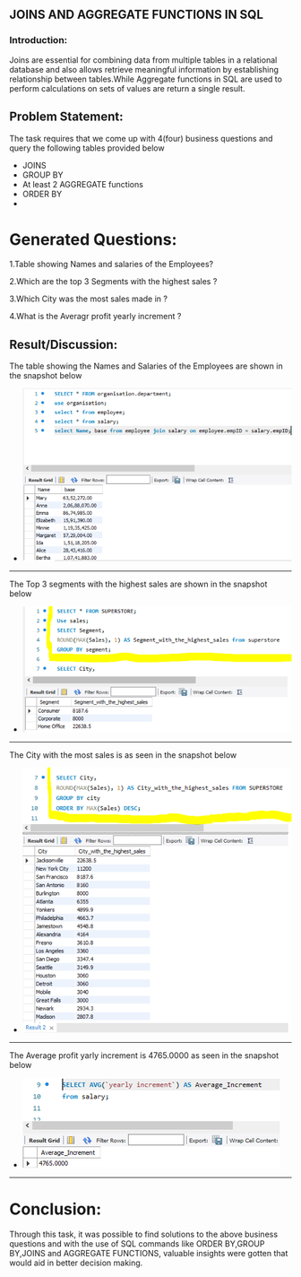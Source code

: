 ## JOINS AND AGGREGATE FUNCTIONS IN SQL
### Introduction:
Joins are essential for combining data from multiple tables in a relational database and also allows retrieve meaningful information by establishing relationship between tables.While Aggregate functions in SQL are used to perform calculations on sets of values are return a single result.
## Problem Statement:
The task requires that we come up with 4(four) business questions and query the following tables provided below
- JOINS
- GROUP BY
- At least 2 AGGREGATE functions
- ORDER BY
- 
# Generated Questions:

1.Table showing Names and salaries of the Employees?

2.Which are the top 3 Segments with the highest sales ?

3.Which City was the most sales made in ?

4.What is the Averagr profit yearly increment ?
 
## Result/Discussion:

The table showing the Names and Salaries of the Employees are shown in the snapshot below
- ![](SQL_TASK5.PNG)
- --

The Top 3 segments with the highest sales are shown in the snapshot below
- ![](SQL_TASK5A.PNG)
- --

The City with the most sales is as seen in the snapshot below
- ![](SQL_TASK5B.PNG)
- --

The Average profit yarly increment is 4765.0000 as seen in the snapshot below
- ![](SQL_TASK5D.PNG)
- --

# Conclusion:

Through this task, it was possible to find solutions to the above business questions and with the use of SQL commands like ORDER BY,GROUP BY,JOINS and AGGREGATE FUNCTIONS, valuable insights were gotten that would aid in better decision making. 
